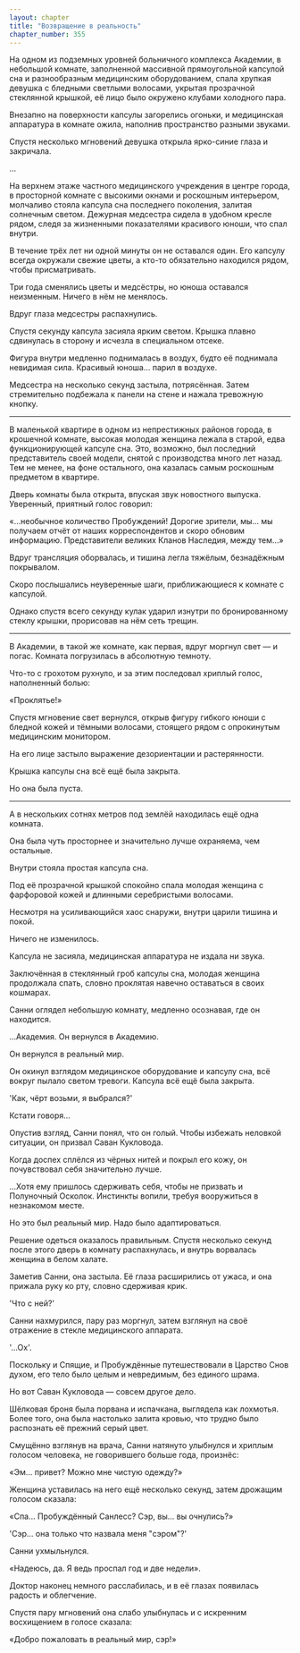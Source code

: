 ```yaml
---
layout: chapter
title: "Возвращение в реальность"
chapter_number: 355
---
```


На одном из подземных уровней больничного комплекса Академии, в небольшой комнате, заполненной массивной прямоугольной капсулой сна и разнообразным медицинским оборудованием, спала хрупкая девушка с бледными светлыми волосами, укрытая прозрачной стеклянной крышкой, её лицо было окружено клубами холодного пара.

Внезапно на поверхности капсулы загорелись огоньки, и медицинская аппаратура в комнате ожила, наполнив пространство разными звуками.

Спустя несколько мгновений девушка открыла ярко-синие глаза и закричала.

…

На верхнем этаже частного медицинского учреждения в центре города, в просторной комнате с высокими окнами и роскошным интерьером, молчаливо стояла капсула сна последнего поколения, залитая солнечным светом. Дежурная медсестра сидела в удобном кресле рядом, следя за жизненными показателями красивого юноши, что спал внутри.

В течение трёх лет ни одной минуты он не оставался один. Его капсулу всегда окружали свежие цветы, а кто-то обязательно находился рядом, чтобы присматривать.

Три года сменялись цветы и медсёстры, но юноша оставался неизменным. Ничего в нём не менялось.

Вдруг глаза медсестры распахнулись.

Спустя секунду капсула засияла ярким светом. Крышка плавно сдвинулась в сторону и исчезла в специальном отсеке.

Фигура внутри медленно поднималась в воздух, будто её поднимала невидимая сила. Красивый юноша… парил в воздухе.

Медсестра на несколько секунд застыла, потрясённая. Затем стремительно подбежала к панели на стене и нажала тревожную кнопку.

***

В маленькой квартире в одном из непрестижных районов города, в крошечной комнате, высокая молодая женщина лежала в старой, едва функционирующей капсуле сна. Это, возможно, был последний представитель своей модели, снятой с производства много лет назад. Тем не менее, на фоне остального, она казалась самым роскошным предметом в квартире.

Дверь комнаты была открыта, впуская звук новостного выпуска. Уверенный, приятный голос говорил:

«...необычное количество Пробуждений! Дорогие зрители, мы… мы получаем отчёт от наших корреспондентов и скоро обновим информацию. Представители великих Кланов Наследия, между тем…»

Вдруг трансляция оборвалась, и тишина легла тяжёлым, безнадёжным покрывалом.

Скоро послышались неуверенные шаги, приближающиеся к комнате с капсулой.

Однако спустя всего секунду кулак ударил изнутри по бронированному стеклу крышки, прорисовав на нём сеть трещин.

***

В Академии, в такой же комнате, как первая, вдруг моргнул свет — и погас. Комната погрузилась в абсолютную темноту.

Что-то с грохотом рухнуло, и за этим последовал хриплый голос, наполненный болью:

«Проклятье!»

Спустя мгновение свет вернулся, открыв фигуру гибкого юноши с бледной кожей и тёмными волосами, стоящего рядом с опрокинутым медицинским монитором.

На его лице застыло выражение дезориентации и растерянности.

Крышка капсулы сна всё ещё была закрыта.

Но она была пуста.

***

А в нескольких сотнях метров под землёй находилась ещё одна комната.

Она была чуть просторнее и значительно лучше охраняема, чем остальные.

Внутри стояла простая капсула сна.

Под её прозрачной крышкой спокойно спала молодая женщина с фарфоровой кожей и длинными серебристыми волосами.

Несмотря на усиливающийся хаос снаружи, внутри царили тишина и покой.

Ничего не изменилось.

Капсула не засияла, медицинская аппаратура не издала ни звука.

Заключённая в стеклянный гроб капсулы сна, молодая женщина продолжала спать, словно проклятая навечно оставаться в своих кошмарах.

Санни оглядел небольшую комнату, медленно осознавая, где он находится.

…Академия. Он вернулся в Академию.

Он вернулся в реальный мир.

Он окинул взглядом медицинское оборудование и капсулу сна, всё вокруг пылало светом тревоги. Капсула всё ещё была закрыта.

'Как, чёрт возьми, я выбрался?'

Кстати говоря…

Опустив взгляд, Санни понял, что он голый. Чтобы избежать неловкой ситуации, он призвал Саван Кукловода.

Когда доспех сплёлся из чёрных нитей и покрыл его кожу, он почувствовал себя значительно лучше.

…Хотя ему пришлось сдерживать себя, чтобы не призвать и Полуночный Осколок. Инстинкты вопили, требуя вооружиться в незнакомом месте.

Но это был реальный мир. Надо было адаптироваться.

Решение одеться оказалось правильным. Спустя несколько секунд после этого дверь в комнату распахнулась, и внутрь ворвалась женщина в белом халате.

Заметив Санни, она застыла. Её глаза расширились от ужаса, и она прижала руку ко рту, словно сдерживая крик.

'Что с ней?'

Санни нахмурился, пару раз моргнул, затем взглянул на своё отражение в стекле медицинского аппарата.

'...Ох'.

Поскольку и Спящие, и Пробуждённые путешествовали в Царство Снов духом, его тело было целым и невредимым, без единого шрама.

Но вот Саван Кукловода — совсем другое дело.

Шёлковая броня была порвана и испачкана, выглядела как лохмотья. Более того, она была настолько залита кровью, что трудно было распознать её прежний серый цвет.

Смущённо взглянув на врача, Санни натянуто улыбнулся и хриплым голосом человека, не говорившего больше года, произнёс:

«Эм… привет? Можно мне чистую одежду?»

Женщина уставилась на него ещё несколько секунд, затем дрожащим голосом сказала:

«Спа… Пробуждённый Санлесс? Сэр, вы… вы очнулись?»

'Сэр… она только что назвала меня "сэром"?'

Санни ухмыльнулся.

«Надеюсь, да. Я ведь проспал год и две недели».

Доктор наконец немного расслабилась, и в её глазах появилась радость и облегчение.

Спустя пару мгновений она слабо улыбнулась и с искренним восхищением в голосе сказала:

«Добро пожаловать в реальный мир, сэр!»